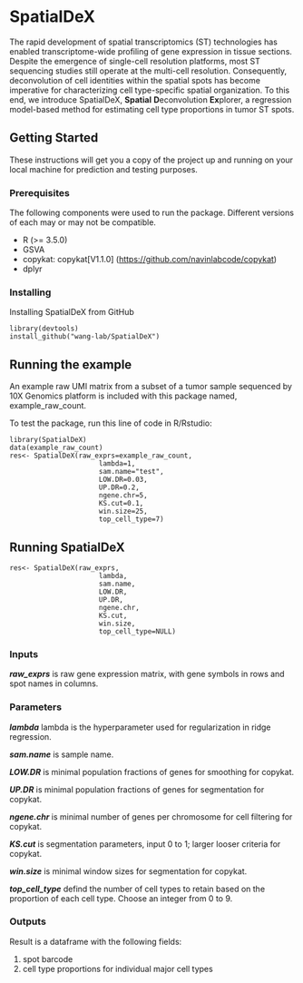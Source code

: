 # SpatialDeX
The rapid development of spatial transcriptomics (ST) technologies has enabled transcriptome-wide profiling of gene expression in tissue sections. Despite the emergence of single-cell resolution platforms, most ST sequencing studies still operate at the multi-cell resolution. Consequently, deconvolution of cell identities within the spatial spots has become imperative for characterizing cell type-specific spatial organization.  To this end, we introduce SpatialDeX, **Spatial** **D**econvolution **Ex**plorer, a regression model-based method for estimating cell type proportions in tumor ST spots.  

## Getting Started

These instructions will get you a copy of the project up and running on your local machine for prediction and testing purposes.

### Prerequisites
The following components were used to run the package. Different versions of each may or may not be compatible.

- R (>= 3.5.0)
- GSVA 
- copykat: copykat[V1.1.0] (https://github.com/navinlabcode/copykat)
- dplyr

### Installing
Installing SpatialDeX from GitHub


```
library(devtools)
install_github("wang-lab/SpatialDeX")
```


## Running the example
An example raw UMI matrix from a subset of a tumor sample sequenced by 10X Genomics platform is included with this package named, example_raw_count.

To test the package, run this line of code in R/Rstudio:

```
library(SpatialDeX)
data(example_raw_count)
res<- SpatialDeX(raw_exprs=example_raw_count,
                      lambda=1,
                      sam.name="test",
                      LOW.DR=0.03,
                      UP.DR=0.2,
                      ngene.chr=5,
                      KS.cut=0.1,
                      win.size=25,
                      top_cell_type=7)
```

## Running SpatialDeX
```
res<- SpatialDeX(raw_exprs,
                      lambda,
                      sam.name,
                      LOW.DR,
                      UP.DR,
                      ngene.chr,
                      KS.cut,
                      win.size,
                      top_cell_type=NULL)

```
### Inputs

***raw_exprs*** is raw gene expression matrix, with gene symbols in rows and spot names in columns.

### Parameters
***lambda*** lambda is the hyperparameter used for regularization in ridge regression.

***sam.name*** is sample name.

***LOW.DR*** is minimal population fractions of genes for smoothing for copykat.

***UP.DR*** is minimal population fractions of genes for segmentation for copykat.

***ngene.chr*** is minimal number of genes per chromosome for cell filtering for copykat.

***KS.cut*** is segmentation parameters, input 0 to 1; larger looser criteria for copykat.

***win.size*** is minimal window sizes for segmentation for copykat.

***top_cell_type*** defind the number of cell types to retain based on the proportion of each cell type. Choose an integer from 0 to 9.



### Outputs
Result is a dataframe with the following fields:  
1. spot barcode  
2. cell type proportions for individual major cell types


